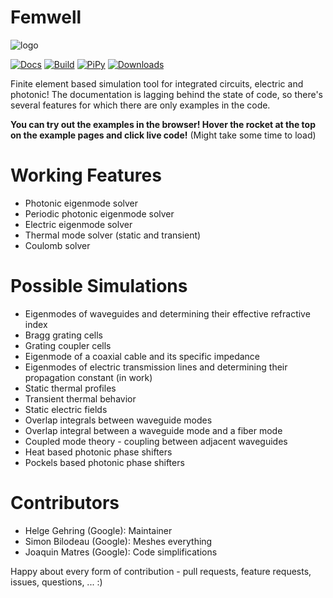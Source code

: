 # Femwell

![logo](https://github.com/HelgeGehring/femwell/blob/main/logo_inline.svg)

[![Docs](https://github.com/helgegehring/femwell/actions/workflows/docs.yml/badge.svg)](https://HelgeGehring.github.io/femwell/)
[![Build](https://github.com/helgegehring/femwell/actions/workflows/build.yml/badge.svg)](https://github.com/HelgeGehring/femwell/actions/workflows/build.yml)
[![PiPy](https://img.shields.io/pypi/v/femwell)](https://pypi.org/project/femwell/)
[![Downloads](https://static.pepy.tech/badge/femwell/month)](https://pepy.tech/project/femwell)

Finite element based simulation tool for integrated circuits, electric and photonic!
The documentation is lagging behind the state of code, so there's several features for which there are only examples in the code.

**You can try out the examples in the browser! Hover the rocket at the top on the example pages and click live code!**
(Might take some time to load)

# Working Features
- Photonic eigenmode solver
- Periodic photonic eigenmode solver
- Electric eigenmode solver
- Thermal mode solver (static and transient)
- Coulomb solver

# Possible Simulations
- Eigenmodes of waveguides and determining their effective refractive index
- Bragg grating cells
- Grating coupler cells
- Eigenmode of a coaxial cable and its specific impedance
- Eigenmodes of electric transmission lines and determining their propagation constant (in work)
- Static thermal profiles
- Transient thermal behavior
- Static electric fields
- Overlap integrals between waveguide modes
- Overlap integral between a waveguide mode and a fiber mode
- Coupled mode theory - coupling between adjacent waveguides
- Heat based photonic phase shifters
- Pockels based photonic phase shifters

# Contributors
- Helge Gehring (Google): Maintainer
- Simon Bilodeau (Google): Meshes everything
- Joaquin Matres (Google): Code simplifications

Happy about every form of contribution - pull requests, feature requests, issues, questions, ... :)

